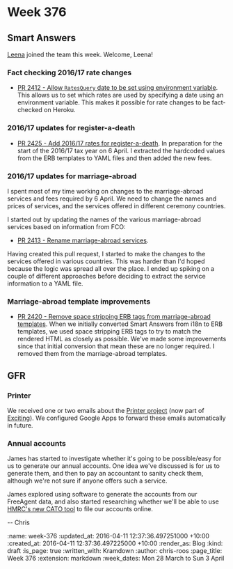 Week 376
========

## Smart Answers

[Leena][leena-gupte] joined the team this week. Welcome, Leena!


### Fact checking 2016/17 rate changes

* [PR 2412 - Allow `RatesQuery` date to be set using environment variable][smart-answers-pr-2412]. This allows us to set which rates are used by specifying a date using an environment variable. This makes it possible for rate changes to be fact-checked on Heroku.


### 2016/17 updates for register-a-death

* [PR 2425 - Add 2016/17 rates for register-a-death][smart-answers-pr-2425]. In preparation for the start of the 2016/17 tax year on 6 April. I extracted the hardcoded values from the ERB templates to YAML files and then added the new fees.


### 2016/17 updates for marriage-abroad

I spent most of my time working on changes to the marriage-abroad services and fees required by 6 April. We need to change the names and prices of services, and the services offered in different ceremony countries.

I started out by updating the names of the various marriage-abroad services based on information from FCO:

* [PR 2413 - Rename marriage-abroad services][smart-answers-pr-2413].

Having created this pull request, I started to make the changes to the services offered in various countries. This was harder than I'd hoped because the logic was spread all over the place. I ended up spiking on a couple of different approaches before deciding to extract the service information to a YAML file.


### Marriage-abroad template improvements

* [PR 2420 - Remove space stripping ERB tags from marriage-abroad templates][smart-answers-pr-2420]. When we initially converted Smart Answers from i18n to ERB templates, we used space stripping ERB tags to try to match the rendered HTML as closely as possible. We've made some improvements since that initial conversion that mean these are no longer required. I removed them from the marriage-abroad templates.


## GFR

### Printer

We received one or two emails about the [Printer project][exciting-printer] (now part of [Exciting][exciting-io]). We configured Google Apps to forward these emails automatically in future.


### Annual accounts

James has started to investigate whether it's going to be possible/easy for us to generate our annual accounts. One idea we've discussed is for us to generate them, and then to pay an accountant to sanity check them, although we're not sure if anyone offers such a service.

James explored using software to generate the accounts from our FreeAgent data, and also started researching whether we'll be able to use [HMRC's new CATO tool][hmrc-cato] to file our accounts online.

-- Chris

[exciting-io]: https://exciting.io/
[exciting-printer]: https://exciting.io/printer/
[hmrc-cato]: https://www.gov.uk/file-your-company-accounts-and-tax-return
[james-mead]: /james-mead
[leena-gupte]: https://github.com/leenagupte
[smart-answers-pr-2402]: https://github.com/alphagov/smart-answers/pull/2402
[smart-answers-pr-2403]: https://github.com/alphagov/smart-answers/pull/2403
[smart-answers-pr-2412]: https://github.com/alphagov/smart-answers/pull/2412
[smart-answers-pr-2413]: https://github.com/alphagov/smart-answers/pull/2413
[smart-answers-pr-2420]: https://github.com/alphagov/smart-answers/pull/2420
[smart-answers-pr-2424]: https://github.com/alphagov/smart-answers/pull/2424
[smart-answers-pr-2425]: https://github.com/alphagov/smart-answers/pull/2425

:name: week-376
:updated_at: 2016-04-11 12:37:36.497251000 +10:00
:created_at: 2016-04-11 12:37:36.497225000 +10:00
:render_as: Blog
:kind: draft
:is_page: true
:written_with: Kramdown
:author: chris-roos
:page_title: Week 376
:extension: markdown
:week_dates: Mon 28 March to Sun 3 April
